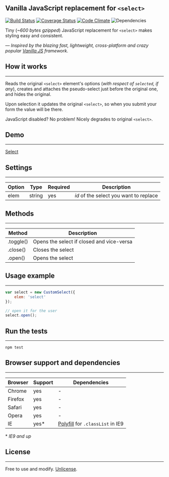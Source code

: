 Vanilla JavaScript replacement for `<select>`
-------

[![Build Status](https://travis-ci.org/zoltantothcom/vanilla-js-select.svg?branch=master)](https://travis-ci.org/zoltantothcom/vanilla-js-select) [![Coverage Status](https://coveralls.io/repos/github/zoltantothcom/vanilla-js-select/badge.svg?branch=master)](https://coveralls.io/github/zoltantothcom/vanilla-js-select?branch=master) [![Code Climate](https://codeclimate.com/github/zoltantothcom/vanilla-js-select/badges/gpa.svg)](https://codeclimate.com/github/zoltantothcom/vanilla-js-select) ![Dependencies](https://img.shields.io/badge/dependencies-none-brightgreen.svg)

Tiny (*~600 bytes gzipped*) JavaScript replacement for `<select>` makes styling easy and consistent.

*— Inspired by the blazing fast, lightweight, cross-platform and crazy popular [Vanilla JS](http://vanilla-js.com/)  framework.*


## How it works
---

Reads the original `<select>` element's options (*with respect of `selected`, if any*), creates and attaches the pseudo-select just before the original one, and hides the original. 

Upon selection it updates the original `<select>`, so when you submit your form the value will be there.

JavaScript disabled? No problem! Nicely degrades to original `<select>`.


## Demo
---

[Select](http://zoltantothcom.github.io/vanilla-js-select)


## Settings
---

Option | Type | Required | Description
------ | ---- | ------- | -----------
elem | string | yes | _id_ of the select you want to replace


## Methods
---

Method | Description
------ | -----------
.toggle() | Opens the select if closed and vice-versa
.close() | Closes the select
.open() | Opens the select


## Usage example
---

```javascript
var select = new CustomSelect({
    elem: 'select'
});

// open it for the user
select.open();
```


## Run the tests
---

```
npm test
```


## Browser support and dependencies
---

Browser | Support | Dependencies
------ | -------- | -----------
Chrome | yes | -
Firefox | yes | -
Safari | yes | -
Opera | yes | -
IE | yes* | [Polyfill](//cdn.jsdelivr.net/classlist/2014.01.31/classList.min.js) for `.classList` in IE9

\* _IE9 and up_


## License
---

Free to use and modify. [Unlicense](http://unlicense.org).
